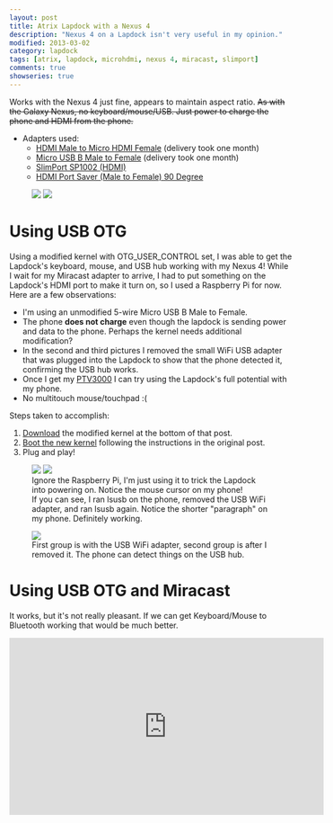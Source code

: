 ```yaml
---
layout: post
title: Atrix Lapdock with a Nexus 4
description: "Nexus 4 on a Lapdock isn't very useful in my opinion."
modified: 2013-03-02
category: lapdock
tags: [atrix, lapdock, microhdmi, nexus 4, miracast, slimport]
comments: true
showseries: true
---
```


Works with the Nexus 4 just fine, appears to maintain aspect ratio. <del>As with the Galaxy Nexus, no
keyboard/mouse/USB. Just power to charge the phone and HDMI from the phone.</del>

* Adapters used:
    * [HDMI Male to Micro HDMI Female](http://www.dealextreme.com/p/hdmi-male-to-micro-hdmi-female-adapter-66079)
      (delivery took one month)
    * [Micro USB B Male to Female](http://www.ebay.com/itm/ws/eBayISAPI.dll?ViewItem&item=270928425953)
      (delivery took one month)
    * [SlimPort SP1002 (HDMI)](http://www.amazon.com/dp/B009UZBLSG/)
    * [HDMI Port Saver (Male to Female) 90 Degree](http://www.monoprice.com/products/product.asp?p_id=3733)

<figure class="half">
    <a href="http://imgur.com/MJs3n49"><img src="http://i.imgur.com/MJs3n49m.jpg"></a>
    <a href="http://imgur.com/MUViVQI"><img src="http://i.imgur.com/MUViVQIm.jpg"></a>
    <figcaption></figcaption>
</figure>

# Using USB OTG

Using a modified kernel with OTG_USER_CONTROL set, I was able to get the Lapdock's keyboard, mouse, and USB hub working
with my Nexus 4! While I wait for my Miracast adapter to arrive, I had to put something on the Lapdock's HDMI port to
make it turn on, so I used a Raspberry Pi for now. Here are a few observations:

* I'm using an unmodified 5-wire Micro USB B Male to Female.
* The phone **does not charge** even though the lapdock is sending power and data to the phone. Perhaps the kernel
  needs additional modification?
* In the second and third pictures I removed the small WiFi USB adapter that was plugged into the Lapdock to show that
  the phone detected it, confirming the USB hub works.
* Once I get my [PTV3000](http://www.amazon.com/Netgear-PTV3000-100NAS-Push2TV/dp/B00904JILO) I can try using the
  Lapdock's full potential with my phone.
* No multitouch mouse/touchpad :(

Steps taken to accomplish:

1. [Download](http://forum.xda-developers.com/showpost.php?p=38621573&postcount=121) the modified kernel at the bottom
   of that post.
2. [Boot the new kernel](http://forum.xda-developers.com/showthread.php?t=2151159) following the instructions in the
   original post.
3. Plug and play!

<figure class="half">
    <a href="http://imgur.com/qbs7sWg"><img src="http://i.imgur.com/qbs7sWgm.jpg"></a>
    <a href="http://imgur.com/yNgacIC"><img src="http://i.imgur.com/yNgacICm.jpg"></a>
    <figcaption>Ignore the Raspberry Pi, I'm just using it to trick the Lapdock into powering on. Notice the mouse
    cursor on my phone!<br/>If you can see, I ran lsusb on the phone, removed the USB WiFi adapter, and ran lsusb
    again. Notice the shorter "paragraph" on my phone. Definitely working.</figcaption>
</figure>

<figure>
    <a href="http://imgur.com/K7glCXN"><img src="http://i.imgur.com/K7glCXNl.jpg"></a>
    <figcaption>First group is with the USB WiFi adapter, second group is after I removed it. The phone can detect
    things on the USB hub.</figcaption>
</figure>

# Using USB OTG and Miracast

It works, but it's not really pleasant. If we can get Keyboard/Mouse to Bluetooth working that would be much better.

<iframe width="560" height="315" src="http://www.youtube.com/embed/P1zKD66GSYo" frameborder="0"> </iframe>

